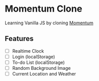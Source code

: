 # Momentum Clone

Learning Vanilla JS by cloning [Momentum](https://chrome.google.com/webstore/detail/momentum/laookkfknpbbblfpciffpaejjkokdgca)

## Features

- [ ] Realtime Clock
- [ ] Login (localStorage)
- [ ] To-do List (localStorage)
- [ ] Random Background Image
- [ ] Current Location and Weather
